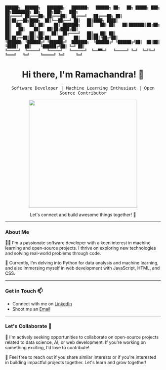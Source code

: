  ```
 ██████╗  ██████╗   ███████╗   ███████╗   ██████╗ ██╗   ██╗ █████╗ ███╗   ██╗████████╗ ██╗   ██╗███╗   ███╗ 
██╔════╝ ██╔═══██╗ ██╔═══██║  ██╔═══╝   ██╔═══██╗ ██║   ██║██╔══██╗████╗  ██║╚══██╔══╝ ██║   ██║████╗ ████║
██║	 ██║   ██║ ██║ 	  ██║ ███████╗   ██║   ██║ ██║   ██║███████║██╔██╗ ██║   ██║    ██║   ██║██╔████╔██║
██║	 ██║   ██║ ██║   ██║  ██╔════╝   ██║▄▄ ██║ ██║   ██║██╔══██║██║╚██╗██║   ██║    ██║   ██║██║╚██╔╝██║
╚██████╗ ╚██████╔╝ ╚██████╔╝  ███████╗  ╚██████╔╝ ╚██████╔╝██║  ██║██║ ╚████║   ██║    ╚██████╔╝██║ ╚═╝ ██║
 ╚═════╝  ╚═════╝   ╚═════╝   ╚══════╝  ╚══▀▀═╝   ╚═════╝ ╚═╝  ╚═╝╚═╝  ╚═══╝   ╚═╝     ╚═════╝ ╚═╝     ╚═╝
```
<h1 align="center">Hi there, I'm Ramachandra! 👋</h1>

<p align="center">
  <samp>Software Developer | Machine Learning Enthusiast | Open Source Contributor</samp>
</p>

<p align="center">
  <img src="https://media.giphy.com/media/iIqmM5tTjmpOB9mpbn/giphy.gif" width="350" />
</p>

<p align="center">Let's connect and build awesome things together! 🚀</p>

---

### About Me

👨‍💻 I'm a passionate software developer with a keen interest in machine learning and open-source projects. I thrive on exploring new technologies and solving real-world problems through code.

🌱 Currently, I'm delving into Python for data analysis and machine learning, and also immersing myself in web development with JavaScript, HTML, and CSS.

---

### Get in Touch 📫

- Connect with me on [LinkedIn](www.linkedin.com/in/ramachandra-udupa)
- Shoot me an [Email](mailto:ramachandraudupa2004@gmail.com)

---

### Let's Collaborate 🤝

💼 I'm actively seeking opportunities to collaborate on open-source projects related to data science, AI, or web development. If you're working on something exciting, I'd love to contribute!

🚀 Feel free to reach out if you share similar interests or if you're interested in building impactful projects together. Let's learn and grow together!
